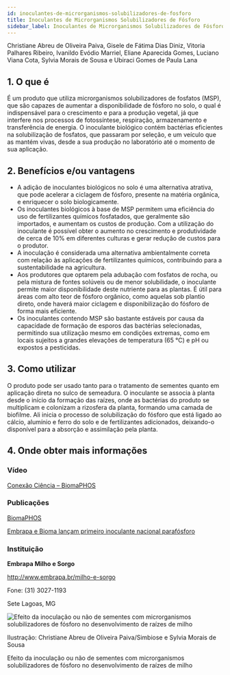 ```yaml
---
id: inoculantes-de-microrganismos-solubilizadores-de-fosforo
title: Inoculantes de Microrganismos Solubilizadores de Fósforo
sidebar_label: Inoculantes de Microrganismos Solubilizadores de Fósforo
---
```


<div className="center-textArticle">Christiane Abreu de Oliveira Paiva, Gisele de Fátima Dias Diniz, Vitoria Palhares Ribeiro, Ivanildo Evódio Marriel, Eliane Aparecida Gomes, Luciano Viana Cota, Sylvia Morais de Sousa e Ubiraci Gomes de Paula Lana</div>

## **1. O que é**

É um produto que utiliza microrganismos solubilizadores de
fosfatos (MSP), que são capazes de aumentar a disponibilidade
de fósforo no solo, o qual é indispensável para o crescimento e
para a produção vegetal, já que interfere nos processos de
fotossíntese, respiração, armazenamento e transferência de
energia. O inoculante biológico contém bactérias eficientes na
solubilização de fosfatos, que passaram por seleção, e um
veículo que as mantém vivas, desde a sua produção no
laboratório até o momento de sua aplicação.

## **2. Benefícios e/ou vantagens**

- A adição de inoculantes biológicos no solo é uma alternativa
  atrativa, que pode acelerar a ciclagem de fósforo, presente na
  matéria orgânica, e enriquecer o solo biologicamente.
- Os inoculantes biológicos à base de MSP permitem uma
  eficiência do uso de fertilizantes químicos fosfatados, que
  geralmente são importados, e aumentam os custos de
  produção. Com a utilização do inoculante é possível obter o
  aumento no crescimento e produtividade de cerca de 10% em
  diferentes culturas e gerar redução de custos para o produtor.
- A inoculação é considerada uma alternativa ambientalmente
  correta com relação às aplicações de fertilizantes químicos,
  contribuindo para a sustentabilidade na agricultura.
- Aos produtores que optarem pela adubação com fosfatos de
  rocha, ou pela mistura de fontes solúveis ou de menor
  solubilidade, o inoculante permite maior disponibilidade deste
  nutriente para as plantas. É útil para áreas com alto teor de
  fósforo orgânico, como aquelas sob plantio direto, onde
  haverá maior ciclagem e disponibilização do fósforo de forma
  mais eficiente.
- Os inoculantes contendo MSP são bastante estáveis por
  causa da capacidade de formação de esporos das bactérias
  selecionadas, permitindo sua utilização mesmo em
  condições extremas, como em locais sujeitos a grandes
  elevações de temperatura (65 °C) e pH ou expostos a
  pesticidas.

## **3. Como utilizar**

O produto pode ser usado tanto para o tratamento de sementes
quanto em aplicação direta no sulco de semeadura. O inoculante
se associa à planta desde o início da formação das raízes, onde
as bactérias do produto se multiplicam e colonizam a rizosfera da
planta, formando uma camada de biofilme. Ali inicia o processo
de solubilização do fósforo que está ligado ao cálcio, alumínio e
ferro do solo e de fertilizantes adicionados, deixando-o disponível
para a absorção e assimilação pela planta.

## **4. Onde obter mais informações**

### Vídeo

[Conexão Ciência – BiomaPHOS](https://bit.ly/2QQ2anG)

### Publicações

[BiomaPHOS](https://bit.ly/34GaqLa)

[Embrapa e Bioma lançam primeiro inoculante nacional parafósforo](https://bit.ly/2R0eB0o)

### Instituição

**Embrapa Milho e Sorgo**

http://www.embrapa.br/milho-e-sorgo

Fone: (31) 3027-1193

Sete Lagoas, MG

![Efeito da inoculação ou não de sementes com microrganismos solubilizadores de fósforo no desenvolvimento de raízes de milho](../img/docs/36_inoculantes/FOTO_01.jpg)

Ilustração: Christiane Abreu de Oliveira Paiva/Simbiose e Sylvia Morais de Sousa

<div class="center-textImage">
Efeito da inoculação ou não de sementes com microrganismos solubilizadores de fósforo no desenvolvimento de raízes de milho
</div>
